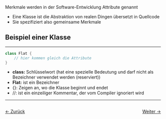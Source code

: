 Merkmale werden in der Software-Entwicklung Attribute genannt
- Eine Klasse ist die Abstraktion von realen Dingen übersetzt in Quellcode
- Sie spezifiziert also gemeinsame Merkmale
## Beispiel einer Klasse
---
```java
class Flat {
	// hier kommen gleich die Attribute
}
```

- **class:** Schlüsselwort (hat eine spezielle Bedeutung und darf nicht als Bezeichner verwendet werden (reserviert))
- **Flat:** ist ein Bezeichner
- {}: Zeigen an, wo die Klasse beginnt und endet
- //: ist ein einzeiliger Kommentar, der vom Compiler ignoriert wird

<hr>

<div style="display: flex; justify-content: space-between;">

  <a href="01 Einführung von Klassen">← Zurück</a>

  <a href="03 Kommentare">Weiter →</a>

</div>